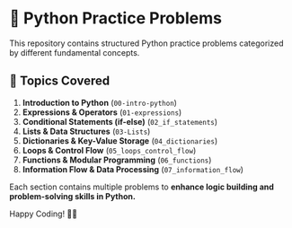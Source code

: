 # 🚀 Python Practice Problems  

This repository contains structured Python practice problems categorized by different fundamental concepts.  

## 📂 Topics Covered  

1. **Introduction to Python** (`00-intro-python`)  
2. **Expressions & Operators** (`01-expressions`)  
3. **Conditional Statements (if-else)** (`02_if_statements`)  
4. **Lists & Data Structures** (`03-Lists`)  
5. **Dictionaries & Key-Value Storage** (`04_dictionaries`)  
6. **Loops & Control Flow** (`05_loops_control_flow`)  
7. **Functions & Modular Programming** (`06_functions`)  
8. **Information Flow & Data Processing** (`07_information_flow`)  

Each section contains multiple problems to **enhance logic building and problem-solving skills in Python.**  

Happy Coding! 🚀🐍  
